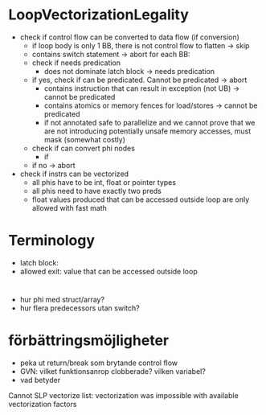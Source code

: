 # LoopVectorizationLegality

 - check if control flow can be converted to data flow (if conversion)
	- if loop body is only 1 BB, there is not control flow to flatten -> skip
	- contains switch statement -> abort
	for each BB:
	- check if needs predication
		- does not dominate latch block -> needs predication
	- if yes, check if can be predicated. Cannot be predicated -> abort
		- contains instruction that can result in exception (not UB) -> cannot be predicated
		- contains atomics or memory fences for load/stores -> cannot be predicated
		- if not annotated safe to parallelize and we cannot prove that we are not introducing potentially unsafe memory accesses, must mask (somewhat costly)
	- check if can convert phi nodes
		- if 
	- if no -> abort
 - check if instrs can be vectorized
	- all phis have to be int, float or pointer types
	- all phis need to have exactly two preds
	- float values produced that can be accessed outside loop are only allowed with fast math

# Terminology
- latch block: 
- allowed exit: value that can be accessed outside loop


#
- hur phi med struct/array?
- hur flera predecessors utan switch?

# förbättringsmöjligheter
- peka ut return/break som brytande control flow
- GVN: vilket funktionsanrop clobberade? vilken variabel?
- vad betyder                   

Cannot SLP vectorize list: vectorization was impossible with available vectorization factors 
